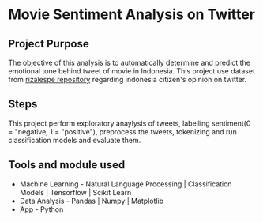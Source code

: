 # Movie Sentiment Analysis on Twitter
## Project Purpose
The objective of this analysis is to automatically determine and predict the emotional tone behind tweet of movie in Indonesia. This project use dataset from [rizalespe repository](https://github.com/rizalespe/Dataset-Sentimen-Analisis-Bahasa-Indonesia/blob/master/dataset_tweet_sentiment_opini_film.csv) regarding indonesia citizen's opinion on twitter. 

## Steps
This project perform exploratory anaylysis of tweets, labelling sentiment(0 = "negative, 1 = "positive"),   preprocess the tweets, tokenizing and run classification models and evaluate them.

## Tools and module used
* Machine Learning - Natural Language Processing | Classification Models | Tensorflow | Scikit Learn
* Data Analysis - Pandas | Numpy | Matplotlib
* App - Python


